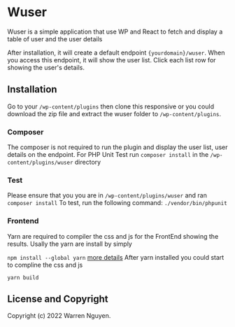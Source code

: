 # Wuser

Wuser is a simple application that use WP and React to fetch and display a table of user and the user details
 
After installation, it will create a default endpoint ```{yourdomain}/wuser```. When you access this endpoint, it will show the user list. Click each list row for showing the user's details.

## Installation

Go to your ```/wp-content/plugins``` then clone this responsive or you could download the zip file and extract the wuser folder to ```/wp-content/plugins```.

### Composer

The composer is not required to run the plugin and display the user list, user details on the endpoint. 
For PHP Unit Test run ```composer install``` in the ```/wp-content/plugins/wuser``` directory

### Test

Please ensure that  you you are in ```/wp-content/plugins/wuser``` and ran ```composer install```
To test,  run the following command:
```./vendor/bin/phpunit```

###  Frontend
Yarn are required to compiler the css and js for the FrontEnd showing the results.
Usally the yarn are install by simply 

```npm install --global yarn```  [more details](https://classic.yarnpkg.com/lang/en/docs/install) 
After yarn installed you could start to compline the css and js 

```yarn build```

## License and Copyright

Copyright (c) 2022 Warren Nguyen.


